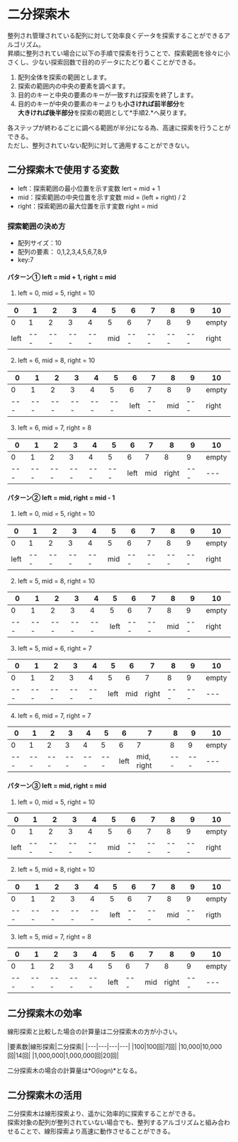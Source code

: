 # 二分探索木
整列され管理されている配列に対して効率良くデータを探索することができるアルゴリズム。  
昇順に整列されてい場合に以下の手順で探索を行うことで、探索範囲を徐々に小さくし、少ない探索回数で目的のデータにたどり着くことができる。  
 1. 配列全体を探索の範囲とします。
 2. 探索の範囲内の中央の要素を調べます。
 3. 目的のキーと中央の要素のキーが一致すれば探索を終了します。
 4. 目的のキーが中央の要素のキーよりも**小さければ前半部分**を  
 **大きければ後半部分**を探索の範囲として*手順2.*へ戻ります。

各ステップが終わるごとに調べる範囲が半分になる為、高速に探索を行うことができる。  
ただし、整列されていない配列に対して適用することができない。

## 二分探索木で使用する変数
 - left：探索範囲の最小位置を示す変数 lert = mid + 1
 - mid：探索範囲の中央位置を示す変数  mid = (left + right) / 2
 - right：探索範囲の最大位置を示す変数 right = mid

### 探索範囲の決め方
 - 配列サイズ：10
 - 配列の要素： 0,1,2,3,4,5,6,7,8,9
 - key:7

#### パターン① left = mid + 1, right = mid
 1. left = 0, mid = 5, right = 10  

 |0|1|2|3|4|5|6|7|8|9|10|
 |---|---|---|---|---|---|---|---|---|---|---|
 |0|1|2|3|4|5|6|7|8|9|empty|
 |left|---|---|---|---|mid|---|---|---|---|right|

 2. left = 6, mid = 8, right = 10  

 |0|1|2|3|4|5|6|7|8|9|10|
 |---|---|---|---|---|---|---|---|---|---|---|
 |0|1|2|3|4|5|6|7|8|9|empty|
 |---|---|---|---|---|---|left|---|mid|---|right|

 3. left = 6, mid = 7, right = 8  

 |0|1|2|3|4|5|6|7|8|9|10|
 |---|---|---|---|---|---|---|---|---|---|---|
 |0|1|2|3|4|5|6|7|8|9|empty|
 |---|---|---|---|---|---|left|mid|right|---|---|

#### パターン② left = mid, right = mid - 1
 1. left = 0, mid = 5, right = 10  

 |0|1|2|3|4|5|6|7|8|9|10|
 |---|---|---|---|---|---|---|---|---|---|---|
 |0|1|2|3|4|5|6|7|8|9|empty|
 |left|---|---|---|---|mid|---|---|---|---|right|

 2. left = 5, mid = 8, right = 10  

 |0|1|2|3|4|5|6|7|8|9|10|
 |---|---|---|---|---|---|---|---|---|---|---|
 |0|1|2|3|4|5|6|7|8|9|empty|
 |---|---|---|---|---|left|---|---|mid|---|right|

 3. left = 5, mid = 6, right = 7  

 |0|1|2|3|4|5|6|7|8|9|10|
 |---|---|---|---|---|---|---|---|---|---|---|
 |0|1|2|3|4|5|6|7|8|9|empty|
 |---|---|---|---|---|left|mid|right|---|---|---|

 4. left = 6, mid = 7, right = 7  

 |0|1|2|3|4|5|6|7|8|9|10|
 |---|---|---|---|---|---|---|---|---|---|---|
 |0|1|2|3|4|5|6|7|8|9|empty|
 |---|---|---|---|---|---|left|mid, right|---|---|---|


#### パターン③ left = mid, right = mid
 1. left = 0, mid = 5, right = 10  

 |0|1|2|3|4|5|6|7|8|9|10|
 |---|---|---|---|---|---|---|---|---|---|---|
 |0|1|2|3|4|5|6|7|8|9|empty|
 |left|---|---|---|---|mid|---|---|---|---|right|

 2. left = 5, mid = 8, right = 10  

 |0|1|2|3|4|5|6|7|8|9|10|
 |---|---|---|---|---|---|---|---|---|---|---|
 |0|1|2|3|4|5|6|7|8|9|empty|
 |---|---|---|---|---|left|---|---|mid|---|rigth|

 3. left = 5, mid = 7, right = 8  

 |0|1|2|3|4|5|6|7|8|9|10|
 |---|---|---|---|---|---|---|---|---|---|---|
 |0|1|2|3|4|5|6|7|8|9|empty|
 |---|---|---|---|---|left|---|mid|right|---|---|




## 二分探索木の効率
線形探索と比較した場合の計算量は二分探索木の方が小さい。

|要素数|線形探索|二分探索|
|---|---|---|---|
|100|100回|7回|
|10,000|10,000回|14回|
|1,000,000|1,000,000回|20回|

二分探索木の場合の計算量は*O(logn)*となる。

## 二分探索木の活用
二分探索木は線形探索より、遥かに効率的に探索することができる。  
探索対象の配列が整列されていない場合でも、整列するアルゴリズムと組み合わせることで、線形探索より高速に動作させることができる。
